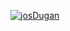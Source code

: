 [![josDugan](https://circleci.com/gh/josDugan/mssc-ssm.svg?style=svg)](https://circleci.com/gh/josDugan/mssc-ssm)
